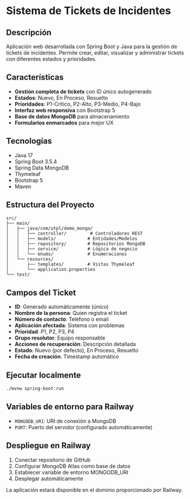 # Sistema de Tickets de Incidentes

## Descripción
Aplicación web desarrollada con Spring Boot y Java para la gestión de tickets de incidentes. Permite crear, editar, visualizar y administrar tickets con diferentes estados y prioridades.

## Características
- **Gestión completa de tickets** con ID único autogenerado
- **Estados**: Nuevo, En Proceso, Resuelto
- **Prioridades**: P1-Crítico, P2-Alto, P3-Medio, P4-Bajo
- **Interfaz web responsiva** con Bootstrap 5
- **Base de datos MongoDB** para almacenamiento
- **Formularios enmarcados** para mejor UX

## Tecnologías
- Java 17
- Spring Boot 3.5.4
- Spring Data MongoDB
- Thymeleaf
- Bootstrap 5
- Maven

## Estructura del Proyecto
```
src/
├── main/
│   ├── java/com/utpl/demo_mongo/
│   │   ├── controller/         # Controladores REST
│   │   ├── models/            # Entidades/Modelos
│   │   ├── repository/        # Repositorios MongoDB
│   │   ├── service/           # Lógica de negocio
│   │   └── enums/             # Enumeraciones
│   └── resources/
│       ├── templates/         # Vistas Thymeleaf
│       └── application.properties
└── test/
```

## Campos del Ticket
- **ID**: Generado automáticamente (único)
- **Nombre de la persona**: Quien registra el ticket
- **Número de contacto**: Teléfono o email
- **Aplicación afectada**: Sistema con problemas
- **Prioridad**: P1, P2, P3, P4
- **Grupo resolutor**: Equipo responsable
- **Acciones de recuperación**: Descripción detallada
- **Estado**: Nuevo (por defecto), En Proceso, Resuelto
- **Fecha de creación**: Timestamp automático

## Ejecutar localmente
```bash
./mvnw spring-boot:run
```

## Variables de entorno para Railway
- `MONGODB_URI`: URI de conexión a MongoDB
- `PORT`: Puerto del servidor (configurado automáticamente)

## Despliegue en Railway
1. Conectar repositorio de GitHub
2. Configurar MongoDB Atlas como base de datos
3. Establecer variable de entorno MONGODB_URI
4. Desplegar automáticamente

La aplicación estará disponible en el dominio proporcionado por Railway.
